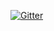 

[![Gitter](https://badges.gitter.im/Join%20Chat.svg)](https://gitter.im/szexigexi/forgotgram?utm_source=badge&utm_medium=badge&utm_campaign=pr-badge&utm_content=badge)